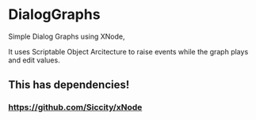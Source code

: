 # DialogGraphs
Simple Dialog Graphs using XNode, 

It uses Scriptable Object Arcitecture to raise events while the graph plays and edit values.

## This has dependencies!
### https://github.com/Siccity/xNode
